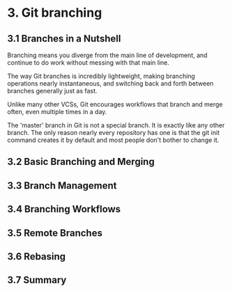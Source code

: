 # 3. Git branching
## 3.1 Branches in a Nutshell
Branching means you diverge from the main line of development, and continue to do work without messing with that main line.

The way Git branches is incredibly lightweight, making branching operations nearly instantaneous, and switching back and forth between branches generally just as fast. 

Unlike many other VCSs, Git encourages workflows that branch and merge often, even multiple times in a day.

The 'master' branch in Git is not a special branch. It is exactly like any other branch. The only reason nearly every repository has one is that the git init command creates it by default and most people don't bother to change it.

## 3.2 Basic Branching and Merging



## 3.3 Branch Management



## 3.4 Branching Workflows



## 3.5 Remote Branches



## 3.6 Rebasing



## 3.7 Summary



































